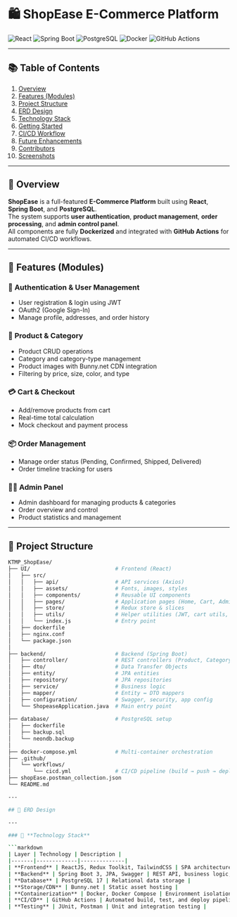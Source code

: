 # 🛍️ ShopEase E-Commerce Platform

![React](https://img.shields.io/badge/Frontend-ReactJS-61DAFB?logo=react&logoColor=white)
![Spring Boot](https://img.shields.io/badge/Backend-Spring%20Boot-6DB33F?logo=springboot&logoColor=white)
![PostgreSQL](https://img.shields.io/badge/Database-PostgreSQL-316192?logo=postgresql&logoColor=white)
![Docker](https://img.shields.io/badge/Container-Docker-0db7ed?logo=docker&logoColor=white)
![GitHub Actions](https://img.shields.io/badge/CI%2FCD-GitHub%20Actions-2088FF?logo=githubactions&logoColor=white)

---

## 📚 Table of Contents

1. [Overview](#-overview)
2. [Features (Modules)](#-features-modules)
3. [Project Structure](#-project-structure)
4. [ERD Design](#-erd-design)
5. [Technology Stack](#-technology-stack)
6. [Getting Started](#-getting-started)
7. [CI/CD Workflow](#-cicd-workflow)
8. [Future Enhancements](#-future-enhancements)
9. [Contributors](#-contributors)
10. [Screenshots](#-screenshots)

---

## 🧭 Overview

**ShopEase** is a full-featured **E-Commerce Platform** built using **React**, **Spring Boot**, and **PostgreSQL**.  
The system supports **user authentication**, **product management**, **order processing**, and **admin control panel**.  
All components are fully **Dockerized** and integrated with **GitHub Actions** for automated CI/CD workflows.

---

## 🚀 Features (Modules)

### 👤 **Authentication & User Management**
- User registration & login using JWT
- OAuth2 (Google Sign-In)
- Manage profile, addresses, and order history

### 🛒 **Product & Category**
- Product CRUD operations
- Category and category-type management
- Product images with Bunny.net CDN integration
- Filtering by price, size, color, and type

### 💳 **Cart & Checkout**
- Add/remove products from cart
- Real-time total calculation
- Mock checkout and payment process

### 📦 **Order Management**
- Manage order status (Pending, Confirmed, Shipped, Delivered)
- Order timeline tracking for users

### 🧑‍💼 **Admin Panel**
- Admin dashboard for managing products & categories
- Order overview and control
- Product statistics and management

---

## 🧱 Project Structure

```bash
KTMP_ShopEase/
├── UI/                           # Frontend (React)
│   ├── src/
│   │   ├── api/                  # API services (Axios)
│   │   ├── assets/               # Fonts, images, styles
│   │   ├── components/           # Reusable UI components
│   │   ├── pages/                # Application pages (Home, Cart, Admin, etc.)
│   │   ├── store/                # Redux store & slices
│   │   ├── utils/                # Helper utilities (JWT, cart utils, etc.)
│   │   └── index.js              # Entry point
│   ├── dockerfile
│   ├── nginx.conf
│   └── package.json
│
├── backend/                      # Backend (Spring Boot)
│   ├── controller/               # REST controllers (Product, Category, FileUpload)
│   ├── dto/                      # Data Transfer Objects
│   ├── entity/                   # JPA entities
│   ├── repository/               # JPA repositories
│   ├── service/                  # Business logic
│   ├── mapper/                   # Entity ↔ DTO mappers
│   ├── configuration/            # Swagger, security, app config
│   └── ShopeaseApplication.java  # Main entry point
│
├── database/                     # PostgreSQL setup
│   ├── dockerfile
│   ├── backup.sql
│   └── neondb.backup
│
├── docker-compose.yml            # Multi-container orchestration
├── .github/
│   └── workflows/
│       └── cicd.yml              # CI/CD pipeline (build → push → deploy)
├── shopEase.postman_collection.json
└── README.md

---

## 🧩 ERD Design

---

### 🧰 **Technology Stack**

```markdown
| Layer | Technology | Description |
|-------|-------------|--------------|
| **Frontend** | ReactJS, Redux Toolkit, TailwindCSS | SPA architecture with modern state management |
| **Backend** | Spring Boot 3, JPA, Swagger | REST API, business logic, API documentation |
| **Database** | PostgreSQL 17 | Relational data storage |
| **Storage/CDN** | Bunny.net | Static asset hosting |
| **Containerization** | Docker, Docker Compose | Environment isolation and easy deployment |
| **CI/CD** | GitHub Actions | Automated build, test, and deploy pipeline |
| **Testing** | JUnit, Postman | Unit and integration testing |
